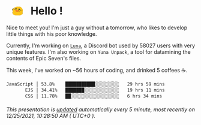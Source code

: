 <h1>   <img src="./spoink.gif" style="vertical-align:middle;" width="30px">   Hello ! </h1>

Nice to meet you! I'm just a guy without a tomorrow, who likes to develop little things with his poor knowledge.

Currently, I'm working on <a href='https://github.com/Asgarrrr/Luna'>`Luna`</a>, a Discord bot used by 58027 users with very unique features. I'm also working on `Yuna Unpack`, a tool for datamining the contents of Epic Seven's files.

This week, I've worked on ~56 hours of coding, and drinked 5 coffees ☕.

```
JavaScript │ 53.8%    ███████████░░░░░░░░░   29 hrs 59 mins
       EJS │ 34.41%   ███████░░░░░░░░░░░░░   19 hrs 11 mins
       CSS │ 11.78%   ██░░░░░░░░░░░░░░░░░░   6 hrs 34 mins
```

###### This presentation is [updated](https://github.com/Asgarrrr) automatically every 5 minute, most recently on 12/25/2021, 10:28:50 AM ( UTC±0 ).